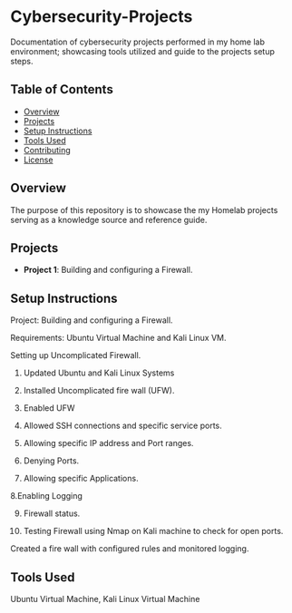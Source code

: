 # Cybersecurity-Projects
Documentation of cybersecurity projects performed in my home lab environment; showcasing tools utilized and guide to the projects setup steps.

## Table of Contents
- [Overview](#overview)
- [Projects](#projects)
- [Setup Instructions](#setup-instructions)
- [Tools Used](#tools-used)
- [Contributing](#contributing)
- [License](#license)

## Overview
The purpose of this repository is to showcase the my Homelab projects serving as a knowledge source and reference guide.
## Projects
- **Project 1**: Building and configuring a Firewall. 
  
## Setup Instructions

Project: Building and configuring a Firewall. 

Requirements: Ubuntu Virtual Machine and Kali Linux VM. 

Setting up Uncomplicated Firewall. 

1. Updated Ubuntu and Kali Linux Systems 

2. Installed Uncomplicated fire wall (UFW). 

3. Enabled UFW 

4. Allowed SSH connections and specific service ports.  

5. Allowing specific IP address and Port ranges. 

6. Denying Ports. 

7. Allowing specific Applications.

8.Enabling Logging 

9. Firewall status. 

10. Testing Firewall using Nmap on Kali machine to check for open ports. 

Created a fire wall with configured rules and monitored logging. 


## Tools Used
Ubuntu Virtual Machine, Kali Linux Virtual Machine



